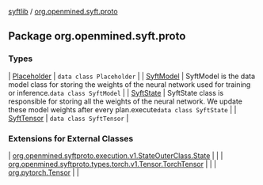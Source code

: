 [syftlib](../index.md) / [org.openmined.syft.proto](./index.md)

## Package org.openmined.syft.proto

### Types

| [Placeholder](-placeholder/index.md) | `data class Placeholder` |
| [SyftModel](-syft-model/index.md) | SyftModel is the data model class for storing the weights of the neural network used for training or inference.`data class SyftModel` |
| [SyftState](-syft-state/index.md) | SyftState class is responsible for storing all the weights of the neural network. We update these model weights after every plan.execute`data class SyftState` |
| [SyftTensor](-syft-tensor/index.md) | `data class SyftTensor` |

### Extensions for External Classes

| [org.openmined.syftproto.execution.v1.StateOuterClass.State](org.openmined.syftproto.execution.v1.-state-outer-class.-state/index.md) |  |
| [org.openmined.syftproto.types.torch.v1.Tensor.TorchTensor](org.openmined.syftproto.types.torch.v1.-tensor.-torch-tensor/index.md) |  |
| [org.pytorch.Tensor](org.pytorch.-tensor/index.md) |  |

